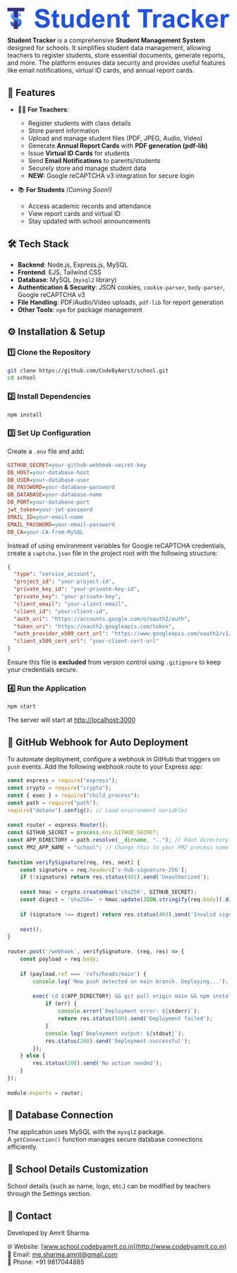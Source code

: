 ![School Logo](public/image/logo.svg)

**Student Tracker** is a comprehensive **Student Management System** designed for schools. It simplifies student data management, allowing teachers to register students, store essential documents, generate reports, and more. The platform ensures data security and provides useful features like email notifications, virtual ID cards, and annual report cards.

## 🚀 Features

- 👩‍🏫 **For Teachers**:  
    - Register students with class details  
    - Store parent information  
    - Upload and manage student files (PDF, JPEG, Audio, Video)  
    - Generate **Annual Report Cards** with **PDF generation (pdf-lib)**  
    - Issue **Virtual ID Cards** for students  
    - Send **Email Notifications** to parents/students  
    - Securely store and manage student data  
    - **NEW:** Google reCAPTCHA v3 integration for secure login

- 📚 **For Students** *(Coming Soon!)*  
    - Access academic records and attendance  
    - View report cards and virtual ID  
    - Stay updated with school announcements  

## 🛠️ Tech Stack

- **Backend**: Node.js, Express.js, MySQL  
- **Frontend**: EJS, Tailwind CSS  
- **Database**: MySQL (`mysql2` library)  
- **Authentication & Security**: JSON cookies, `cookie-parser`, `body-parser`, Google reCAPTCHA v3  
- **File Handling**: PDF/Audio/Video uploads, `pdf-lib` for report generation  
- **Other Tools**: `npm` for package management  

## ⚙️ Installation & Setup

### 1️⃣ Clone the Repository
```sh
git clone https://github.com/CodeByAmrit/school.git
cd school
```

### 2️⃣ Install Dependencies
```sh
npm install
```

### 3️⃣ Set Up Configuration
Create a `.env` file and add:
```ini
GITHUB_SECRET=your-github-webhook-secret-key
DB_HOST=your-database-host
DB_USER=your-database-user
DB_PASSWORD=your-database-password
DB_DATABASE=your-database-name
DB_PORT=your-database-port
jwt_token=your-jwt-password
EMAIL_ID=your-email-name
EMAIL_PASSWORD=your-email-password
DB_CA=your-CA-from-MySQL
```

Instead of using environment variables for Google reCAPTCHA credentials, create a `captcha.json` file in the project root with the following structure:
```json
{
  "type": "service_account",
  "project_id": "your-project-id",
  "private_key_id": "your-private-key-id",
  "private_key": "your-private-key",
  "client_email": "your-client-email",
  "client_id": "your-client-id",
  "auth_uri": "https://accounts.google.com/o/oauth2/auth",
  "token_uri": "https://oauth2.googleapis.com/token",
  "auth_provider_x509_cert_url": "https://www.googleapis.com/oauth2/v1/certs",
  "client_x509_cert_url": "your-client-cert-url"
}
```

Ensure this file is **excluded** from version control using `.gitignore` to keep your credentials secure.

### 4️⃣ Run the Application
```sh
npm start
```
The server will start at [http://localhost:3000](http://localhost:3000)

## 🔄 GitHub Webhook for Auto Deployment
To automate deployment, configure a webhook in GitHub that triggers on `push` events. Add the following webhook route to your Express app:

```javascript
const express = require("express");
const crypto = require("crypto");
const { exec } = require("child_process");
const path = require("path");
require("dotenv").config(); // Load environment variables

const router = express.Router();
const GITHUB_SECRET = process.env.GITHUB_SECRET;
const APP_DIRECTORY = path.resolve(__dirname, ".."); // Root directory of your project
const PM2_APP_NAME = "school"; // Change this to your PM2 process name

function verifySignature(req, res, next) {
    const signature = req.headers['x-hub-signature-256'];
    if (!signature) return res.status(401).send('Unauthorized');

    const hmac = crypto.createHmac('sha256', GITHUB_SECRET);
    const digest = 'sha256=' + hmac.update(JSON.stringify(req.body)).digest('hex');

    if (signature !== digest) return res.status(403).send('Invalid signature');

    next();
}

router.post('/webhook', verifySignature, (req, res) => {
    const payload = req.body;

    if (payload.ref === 'refs/heads/main') {
        console.log('New push detected on main branch. Deploying...');

        exec(`cd ${APP_DIRECTORY} && git pull origin main && npm install`, (err, stdout, stderr) => {
            if (err) {
                console.error(`Deployment error: ${stderr}`);
                return res.status(500).send('Deployment failed');
            }
            console.log(`Deployment output: ${stdout}`);
            res.status(200).send('Deployment successful');
        });
    } else {
        res.status(200).send('No action needed');
    }
});

module.exports = router;
```

## 🔐 Database Connection
The application uses MySQL with the `mysql2` package.  
A `getConnection()` function manages secure database connections efficiently.

## 🏫 School Details Customization
School details (such as name, logo, etc.) can be modified by teachers through the Settings section.

## 📧 Contact
Developed by Amrit Sharma

🌐 Website: [www.school.codebyamrit.co.in](http://www.codebyamrit.co.in)  
📧 Email: [me.sharma.amrit@gmail.com](mailto:me.sharma.amrit@gmail.com)  
📱 Phone: +91 9817044885
